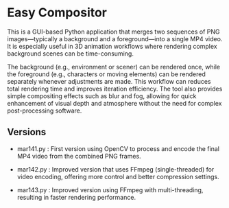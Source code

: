 # Easy Compositor

This is a GUI-based Python application that merges two sequences of PNG images—typically a background and a foreground—into a single MP4 video. It is especially useful in 3D animation workflows where rendering complex background scenes can be time-consuming.

The background (e.g., environment or scener) can be rendered once, while the foreground (e.g., characters or moving elements) can be rendered separately whenever adjustments are made. This workflow can reduces total rendering time and improves iteration efficiency. The tool also provides simple compositing effects such as blur and fog, allowing for quick enhancement of visual depth and atmosphere without the need for complex post-processing software. 

## Versions

- mar141.py :
First version using OpenCV to process and encode the final MP4 video from the combined PNG frames.

- mar142.py :
Improved version that uses FFmpeg (single-threaded) for video encoding, offering more control and better compression settings.

- mar143.py :
Improved version using FFmpeg with multi-threading, resulting in faster rendering performance.
